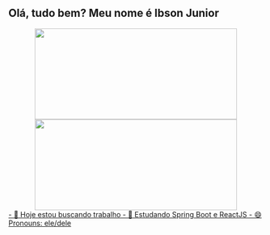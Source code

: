 ## Olá, tudo bem? Meu nome é Ibson Junior

<div align="center">
  <a href="https://github.com/ibsonjunior">
  <img height="180em" width="400em" src="https://github-readme-stats.vercel.app/api?username=ibsonjunior&show_icons=true&theme=dracula&include_all_commits=true&count_private=true"/>
  <img height="180em" width="400em" src="https://github-readme-stats.vercel.app/api/top-langs/?username=ibsonjunior&layout=compact&langs_count=7&theme=dracula"/>
</div>
- 🔭 Hoje estou buscando trabalho
- 🌱 Estudando Spring Boot e ReactJS
- 😄 Pronouns: ele/dele


